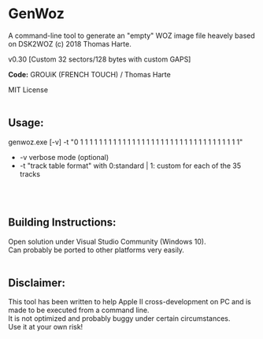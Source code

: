# GenWoz

A command-line tool to generate an "empty" WOZ image file heavely based on DSK2WOZ (c) 2018 Thomas Harte.

v0.30
[Custom 32 sectors/128 bytes with custom GAPS]

**Code:** GROUiK (FRENCH TOUCH) / Thomas Harte


MIT License
<br/>
<br/>
## Usage:

genwoz.exe [-v] -t "0 1 1 1 1 1 1 1 1 1 1 1 1 1 1 1 1 1 1 1 1 1 1 1 1 1 1 1 1 1 1 1 1 1 1"

- -v verbose mode (optional)
- -t "track table format" with 0:standard | 1: custom for each of the 35 tracks
<br/>
<br/>

## Building Instructions:

Open solution under Visual Studio Community (Windows 10).  
Can probably be ported to other platforms very easily.
<br/>
<br/>
## Disclaimer:

This tool has been written to help Apple II cross-development on PC and is made to be executed from a command line.   
It is not optimized and probably buggy under certain circumstances.  
Use it at your own risk!